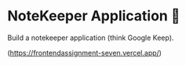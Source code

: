 # NoteKeeper Application 📝

Build a notekeeper application (think Google Keep).



(https://frontendassignment-seven.vercel.app/)
